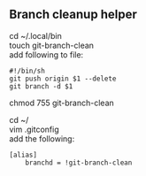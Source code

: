 ## Branch cleanup helper

cd ~/.local/bin  
touch git-branch-clean  
add following to file:  

    #!/bin/sh
    git push origin $1 --delete
    git branch -d $1

chmod 755 git-branch-clean  

cd ~/  
vim .gitconfig  
add the following:  

    [alias]
        branchd = !git-branch-clean
